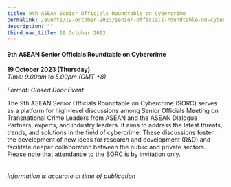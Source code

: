 ```yaml
---
title: 9th ASEAN Senior Officials Roundtable on Cybercrime
permalink: /events/19-october-2023/senior-officials-roundtable-on-cybercrime/
description: ""
third_nav_title: 19 October 2023
---
```

#### **9th ASEAN Senior Officials Roundtable on Cybercrime**

**19 October 2023 (Thursday)**  
*Time: 9.00am to 5.00pm (GMT +8)*

*Format: Closed Door Event*

The 9th ASEAN Senior Officials Roundtable on Cybercrime (SORC) serves as a platform for high-level discussions among Senior Officials Meeting on Transnational Crime Leaders from ASEAN and the ASEAN Dialogue Partners, experts, and industry leaders. It aims to address the latest threats, trends, and solutions in the field of cybercrime. These discussions foster the development of new ideas for research and development (R&amp;D) and facilitate deeper collaboration between the public and private sectors. Please note that attendance to the SORC is by invitation only.
<br><br><br>
*Information is accurate at time of publication*